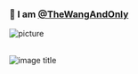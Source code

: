 ### 👋 I am [@TheWangAndOnly](https://github.com/TheWangAndOnly)

![picture](https://raw.githubusercontent.com/saadeghi/saadeghi/master/dino.gif)
<br />
<br />

![image title](https://rushter.com/counter.svg)
